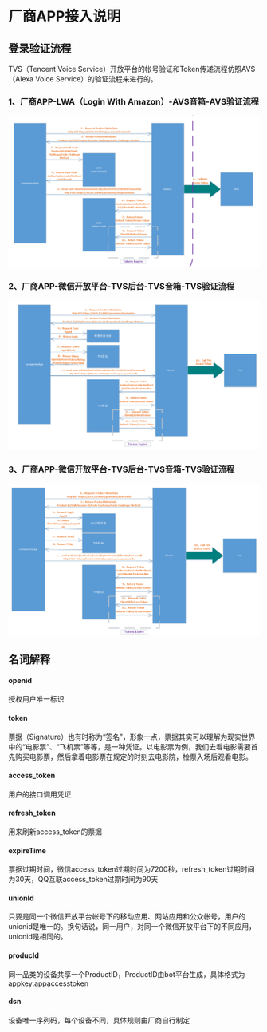 # 厂商APP接入说明 #
## 登录验证流程 ##
TVS（Tencent Voice Service）开放平台的帐号验证和Token传递流程仿照AVS（Alexa Voice Service）的验证流程来进行的。
### 1、厂商APP-LWA（Login With Amazon）-AVS音箱-AVS验证流程 ###
![](image/avsopen.png)
### 2、厂商APP-微信开放平台-TVS后台-TVS音箱-TVS验证流程 ###
![](image/wxopen.png)
### 3、厂商APP-微信开放平台-TVS后台-TVS音箱-TVS验证流程 ###
![](image/qqopen.png)
## 名词解释 ##
#### openid ####
授权用户唯一标识</br>
#### token ####
票据（Signature）也有时称为“签名”，形象一点，票据其实可以理解为现实世界中的“电影票”、“飞机票”等等，是一种凭证。以电影票为例，我们去看电影需要首先购买电影票，然后拿着电影票在规定的时刻去电影院，检票入场后观看电影。</br>
#### access_token ####
用户的接口调用凭证</br>
#### refresh_token ####
用来刷新access_token的票据</br>
#### expireTime ####
票据过期时间，微信access_token过期时间为7200秒，refresh_token过期时间为30天，QQ互联access_token过期时间为90天</br>
#### unionId ####
只要是同一个微信开放平台帐号下的移动应用、网站应用和公众帐号，用户的unionid是唯一的。换句话说，同一用户，对同一个微信开放平台下的不同应用，unionid是相同的。</br>
#### producId ####
同一品类的设备共享一个ProductID，ProductID由bot平台生成，具体格式为appkey:appaccesstoken</br>
#### dsn ####
设备唯一序列码，每个设备不同，具体规则由厂商自行制定</br>